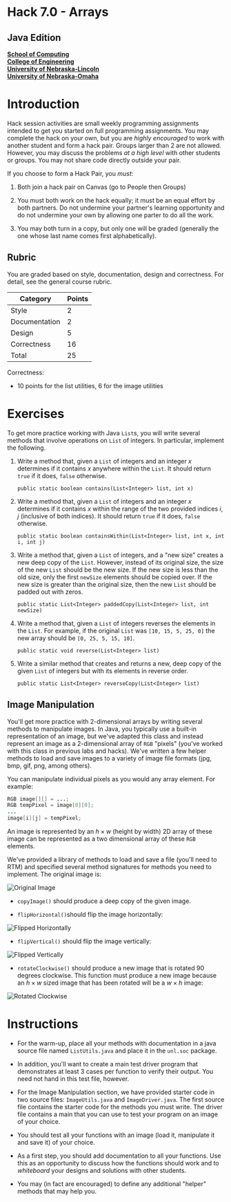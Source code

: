 # Hack 7.0 - Arrays
## Java Edition
**[School of Computing](https://computing.unl.edu/)**  
**[College of Engineering](https://engineering.unl.edu/)**  
**[University of Nebraska-Lincoln](https://unl.edu)**  
**[University of Nebraska-Omaha](https://http://unomaha.edu/)**  

# Introduction

Hack session activities are small weekly programming assignments
intended to get you started on full programming assignments. You may
complete the hack on your own, but you are *highly encouraged* to work
with another student and form a hack pair. Groups larger than 2 are not
allowed. However, you may discuss the problems *at a high level* with
other students or groups. You may not share code directly outside your
pair.

If you choose to form a Hack Pair, you *must*:

1.  Both join a hack pair on Canvas (go to People then Groups)

2.  You must both work on the hack equally; it must be an equal effort
    by both partners. Do not undermine your partner's learning
    opportunity and do not undermine your own by allowing one parter to
    do all the work.

3.  You may both turn in a copy, but only one will be graded (generally
    the one whose last name comes first alphabetically).

## Rubric

You are graded based on style, documentation, design and correctness.
For detail, see the general course rubric.

| Category      | Points |
|---------------|--------|
| Style         | 2      |
| Documentation | 2      |
| Design        | 5      |
| Correctness   | 16     |
| Total         | 25     |

Correctness:

-   10 points for the list utilities, 6 for the image utilities

# Exercises

To get more practice working with Java `List`s, you will write
several methods that involve operations on `List` of integers. In
particular, implement the following.

1.  Write a method that, given a `List` of integers and an
    integer $x$ determines if it contains $x$ anywhere within the
    `List`. It should return `true` if it does,
    `false` otherwise.

    `public static boolean contains(List<Integer> list, int x)`

2.  Write a method that, given a `List` of integers and an
    integer $x$ determines if it contains $x$ within the range of the
    two provided indices $i, j$ (inclusive of both indices). It should
    return `true` if it does, `false` otherwise.

    `public static boolean containsWithin(List<Integer> list, int x, int i, int j)`

3.  Write a method that, given a `List` of integers, and a "new
    size" creates a new deep copy of the `List`. However, instead
    of its original size, the size of the new `List` should be
    the new size. If the new size is less than the old size, only the
    first `newSize` elements should be copied over. If the new
    size is greater than the original size, then the new `List`
    should be padded out with zeros.

    `public static List<Integer> paddedCopy(List<Integer> list, int newSize)`

4.  Write a method that, given a `List` of integers reverses the
    elements in the `List`. For example, if the original
    `List` was `[10, 15, 5, 25, 0]` the new array should
    be `[0, 25, 5, 15, 10]`.

    `public static void reverse(List<Integer> list)`

5.  Write a similar method that creates and returns a new, deep copy of
    the given `List` of integers but with its elements in reverse
    order.

    `public static List<Integer> reverseCopy(List<Integer> list)`

## Image Manipulation

You'll get more practice with 2-dimensional arrays by writing several
methods to manipulate images. In Java, you typically use a built-in
representation of an image, but we've adapted this class and instead
represent an image as a 2-dimensional array of `RGB` "pixels"
(you've worked with this class in previous labs and hacks). We've
written a few helper methods to load and save images to a variety of
image file formats (jpg, bmp, gif, png, among others).

You can manipulate individual pixels as you would any array element. For
example:

``` java
RGB image[][] = ...;
RGB tempPixel = image[0][0];
...
image[i][j] = tempPixel;
```

An image is represented by an $h \times w$ (height by width) 2D array of
these image can be represented as a two dimensional array of these
`RGB` elements.

We've provided a library of methods to load and save a file (you'll need
to RTM) and specified several method signatures for methods you need to
implement.  The original image is:

![Original Image](./images/pointers.png)

-   `copyImage()` should produce a deep copy of the given image.

-   `flipHorizontal()`should flip the image horizontally:

![Flipped Horizontally](./images/pointersHFlip.jpg)

-   `flipVertical()` should flip the image vertically:

![Flipped Vertically](./images/pointersVFlip.png)

-   `rotateClockwise()` should produce a new image that is rotated
    90 degrees clockwise. This function must produce a new image because
    an $h \times w$ sized image that has been rotated will be a
    $w \times h$ image:

![Rotated Clockwise](./images/pointersRotated.jpg)

# Instructions

-   For the warm-up, place all your methods with documentation in a java
    source file named `ListUtils.java` and place it in the `unl.soc` package.

-   In addition, you'll want to create a main test driver program that
    demonstrates at least 3 cases per function to verify their output.
    You need not hand in this test file, however.

-   For the Image Manipulation section, we have provided starter code in
    two source files: `ImageUtils.java` and
    `ImageDriver.java`. The first source file contains the
    starter code for the methods you must write. The driver file
    contains a main that you can use to test your program on an image of
    your choice.

-   You should test all your functions with an image (load it,
    manipulate it and save it) of your choice.

-   As a first step, you should add documentation to all your functions.
    Use this as an opportunity to discuss how the functions should work
    and to *whiteboard* your designs and solutions with other students.

-   You may (in fact are encouraged) to define any additional "helper"
    methods that may help you.
